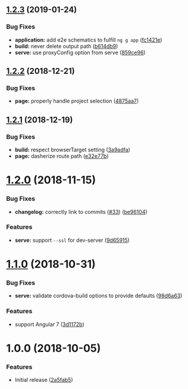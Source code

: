 ## [1.2.3](https://github.com/ionic-team/angular-toolkit/compare/v1.2.2...v1.2.3) (2019-01-24)


### Bug Fixes

* **application:** add e2e schematics to fulfill `ng g app` ([fc1421e](https://github.com/ionic-team/angular-toolkit/commit/fc1421e))
* **build:** never delete output path ([b614db9](https://github.com/ionic-team/angular-toolkit/commit/b614db9))
* **serve:** use proxyConfig option from serve ([859ce96](https://github.com/ionic-team/angular-toolkit/commit/859ce96))

## [1.2.2](https://github.com/ionic-team/angular-toolkit/compare/v1.2.1...v1.2.2) (2018-12-21)


### Bug Fixes

* **page:** properly handle project selection ([4875aa7](https://github.com/ionic-team/angular-toolkit/commit/4875aa7))

## [1.2.1](https://github.com/ionic-team/angular-toolkit/compare/v1.2.0...v1.2.1) (2018-12-19)


### Bug Fixes

* **build:** respect browserTarget setting ([3a9adfa](https://github.com/ionic-team/angular-toolkit/commit/3a9adfa))
* **page:** dasherize route path ([e32e77b](https://github.com/ionic-team/angular-toolkit/commit/e32e77b))

# [1.2.0](https://github.com/ionic-team/angular-toolkit/compare/v1.1.0...v1.2.0) (2018-11-15)


### Bug Fixes

* **changelog:** correctly link to commits ([#33](https://github.com/ionic-team/angular-toolkit/issues/33)) ([be96104](https://github.com/ionic-team/angular-toolkit/commit/be96104))


### Features

* **serve:** support `--ssl` for dev-server ([9d65915](https://github.com/ionic-team/angular-toolkit/commit/9d65915))

# [1.1.0](https://github.com/ionic-team/angular-toolkit.git/compare/v1.0.0...v1.1.0) (2018-10-31)


### Bug Fixes

* **serve:** validate cordova-build options to provide defaults ([98d6a63](https://github.com/ionic-team/angular-toolkit/commit/98d6a63))


### Features

* support Angular 7 ([3d1172b](https://github.com/ionic-team/angular-toolkit/commit/3d1172b))

# 1.0.0 (2018-10-05)


### Features

* Initial release ([2a5fab5](https://github.com/ionic-team/angular-toolkit/commit/2a5fab5))
